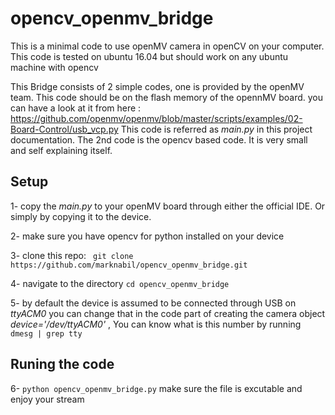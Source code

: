 # opencv_openmv_bridge
This is a minimal code to use openMV camera in openCV on your computer. This code is tested on ubuntu 16.04 but should work on any ubuntu machine with opencv

This Bridge consists of 2 simple codes, one is provided by the openMV team. This code should be on the flash memory of the opennMV board. you can have a look at it from here : https://github.com/openmv/openmv/blob/master/scripts/examples/02-Board-Control/usb_vcp.py
This code is referred as _main.py_ in this project documentation. 
The 2nd code is the opencv based code. It is very small and self explaining itself.

## Setup
1- copy the _main.py_ to your openMV board through either the official IDE. Or simply by copying it to the device.

2- make sure you have opencv for python installed on your device

3- clone this repo: ``` git clone https://github.com/marknabil/opencv_openmv_bridge.git```  

4- navigate to the directory ``` cd opencv_openmv_bridge ```

5- by default the device is assumed to be connected through USB on _ttyACM0_ you can change that in the code part of creating the camera object _device='/dev/ttyACM0'_ , 
You can know what is this number by running ``` dmesg | grep tty ```

## Runing the code
6- ``` python opencv_openmv_bridge.py ``` make sure the file is excutable and enjoy your stream 
